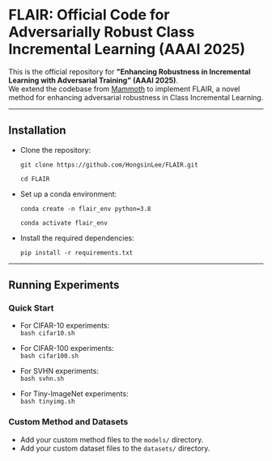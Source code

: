 # FLAIR: Official Code for Adversarially Robust Class Incremental Learning (AAAI 2025)

This is the official repository for **"Enhancing Robustness in Incremental Learning with Adversarial Training" (AAAI 2025)**.  
We extend the codebase from [Mammoth](https://github.com/aimagelab/mammoth) to implement FLAIR, a novel method for enhancing adversarial robustness in Class Incremental Learning.

---

## Installation

- Clone the repository:

   `git clone https://github.com/HongsinLee/FLAIR.git`
   
   `cd FLAIR`

- Set up a conda environment:

    `conda create -n flair_env python=3.8 `

    `conda activate flair_env`

- Install the required dependencies:

   `pip install -r requirements.txt`

---

## Running Experiments

### Quick Start

- For CIFAR-10 experiments:  
  `bash cifar10.sh`

- For CIFAR-100 experiments:  
  `bash cifar100.sh`

- For SVHN experiments:  
  `bash svhn.sh`

- For Tiny-ImageNet experiments:  
  `bash tinyimg.sh`

### Custom Method and Datasets

- Add your custom method files to the `models/` directory.  
- Add your custom dataset files to the `datasets/` directory.  



